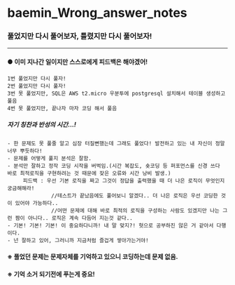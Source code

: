 # baemin_Wrong_answer_notes
### 풀었지만 다시 풀어보자, 틀렸지만 다시 풀어보자!
* * *

#### ● 이미 지나간 일이지만 스스로에게 피드백은 해야겠어! 
    1번 풀었지만 다시 풀자! 
    2번 풀었지만 다시 풀자!
    3번 못 풀었지만, SQL은 AWS t2.micro 우분투에 postgresql 설치해서 테이블 생성하고 풀음
    4번 못 풀었지만, 끝나자 마자 코딩 해서 풀음
    

##### 자기 칭찬과 반성의 시간...!
    - 한 문제도 못 풀줄 알고 심장 터질뻔했는데 그래도 풀었다! 발전하고 있는 내 자신이 정말 너무 뿌듯하다!
    - 문제를 어떻게 풀지 분석은 잘함.
    - 분석만 잘하고 정작 코딩 시작을 버벅임.(시간 복잡도, 숏코딩 등 퍼포먼스를 신경 쓰다 바로 최적로직을 구현하려는 것 때문에 잦은 오류와 시간 낭비 발생.)
         피드백 : 우선 기본 로직을 짜고 그것이 정답을 출력했을 때 더 나은 로직이 무엇인지 궁금해해라!
                  //테스트가 끝났음에도 풀어보니 알겠다.. 더 나은 로직은 우선 코딩한 것이 있어야 가능하다..
                  //어떤 문제에 대해 바로 최적의 로직을 구성하는 사람도 있겠지만 나는 그런 짬이 아니다.. 로직은 계속 다듬어 지는것 같다..
    - 기본! 기본! 기본! 이 중요하다니까! 내 말 맞지?! 헛으로 공부하진 않은 거 같아서 다행이다.
    - 넌 잘하고 있어, 그러니까 지금처럼 즐겁게 쌓아가는거야!

#### ※ 풀었던 문제는 문제자체를 기억하고 있으니 코딩하는데 문제 없음.
#### ※ 기억 소거 되기전에 푸는게 중요!
